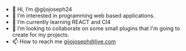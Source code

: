 - 👋 Hi, I’m @gijojoseph24
- 👀 I’m interested in programming web based applications.
- 🌱 I’m currently learning REACT and CI4
- 💞️ I’m looking to collaborate on some small plugins that I'm going to create for my projects.
- 📫 How to reach me gijojoseph@live.com

<!---
gijojoseph24/gijojoseph24 is a ✨ special ✨ repository because its `README.md` (this file) appears on your GitHub profile.
You can click the Preview link to take a look at your changes.
--->
